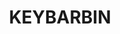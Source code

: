 ---
lastmod: '2025-04-06T06:05:20+00:00'
latitude: -29.11151797
layout: suburb
longitude: 152.6138787
postcode: '2469'
state: NSW
title: KEYBARBIN
url: /nsw/keybarbin/
---
